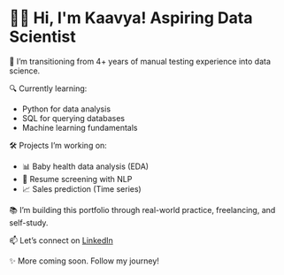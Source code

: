 
# 👩‍💻 Hi, I'm Kaavya! Aspiring Data Scientist

🌱 I’m transitioning from 4+ years of manual testing experience into data science.

🔍 Currently learning:
- Python for data analysis
- SQL for querying databases
- Machine learning fundamentals

🛠️ Projects I’m working on:
- 📊 Baby health data analysis (EDA)
- 📝 Resume screening with NLP
- 📈 Sales prediction (Time series)

📚 I’m building this portfolio through real-world practice, freelancing, and self-study.

📫 Let’s connect on [LinkedIn](https://www.linkedin.com) 

✨ More coming soon. Follow my journey!


